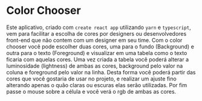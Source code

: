 # Color Chooser

Este aplicativo, criado com `create react app` utilizando `yarn` e `typescript`,
vem para facilitar a escolha de cores por designers ou desenvolvedores front-end
que não contem com um designer em seu time. Com o color chooser você pode escolher
duas cores, uma para o fundo (Background) e outra para o texto (Foreground) e visualizar em uma tabela como o texto ficaria com aquelas cores. Uma vez criada
a tabela você poderá alterar a luminosidade (lightness) de ambas as cores, background
pelo valor na coluna e foreground pelo valor na linha. Desta forma você poderá
partir das cores que você gostaria de usar no projeto, e realizar um ajuste fino
alterando apenas o quão claras ou escuras elas serão utilizadas. Por fim passe o
mouse sobre a célula e você verá o rgb de ambas as cores.